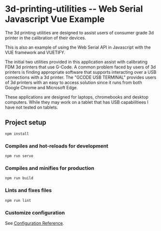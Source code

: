 # 3d-printing-utilities -- Web Serial Javascript Vue Example

The 3d printing utilities are designed to assist users of
consumer grade 3d printer in the calibration of their
devices.

This is also an example of using the Web Serial API in
Javascript with the VUE framework and VUETIFY. 

The initial two utilities provided in this application
assist with calibrating FDM 3d printers that use G-Code. A
common problem faced by users of 3d printers is finding
appropriate software that supports interacting over a USB
connections with a 3d printer. The "GCODE USB TERMINAL"
provides users of 3d printers with an easy to access
solution since it runs from both Google Chrome and Microsoft
Edge.

These applications are designed for laptops, chromebooks and
desktop computers. While they may work on a tablet that has
USB capabilitiees I have not tested on tablets.

## Project setup

```
npm install
```

### Compiles and hot-reloads for development

```
npm run serve
```

### Compiles and minifies for production

```
npm run build
```

### Lints and fixes files

```
npm run lint
```

### Customize configuration

See [Configuration Reference](https://cli.vuejs.org/config/).
